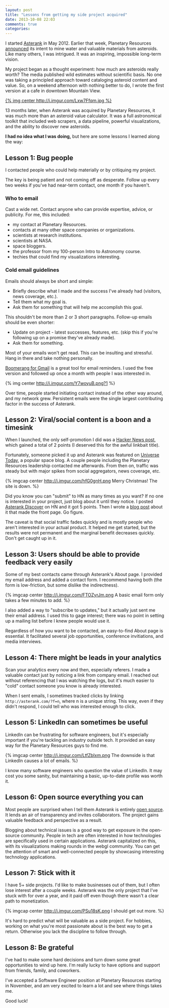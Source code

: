 ```yaml
---
layout: post
title: "Lessons from getting my side project acquired"
date: 2013-10-08 22:03
comments: true
categories:
---
```


I started [Asterank](http://asterank.com) in May 2012.  Earlier that week, Planetary Resources [announced](http://www.space.com/15395-asteroid-mining-planetary-resources.html) its intent to mine water and valuable materials from asteroids.  Like many others, I was intrigued.  It was an inspiring, impossible long-term vision.

My project began as a thought experiment: how much are asteroids really worth?  The media published wild estimates without scientific basis.  No one was taking a principled approach toward cataloging asteroid content and value.  So, on a weekend afternoon with nothing better to do, I wrote the first version at a cafe in downtown Mountain View.

[{% img center http://i.imgur.com/Lxw7Ffqm.jpg %}](http://asterank.com)

13 months later, when Asterank was acquired by Planetary Resources, it was much more than an asteroid value calculator.  It was a full astronomical toolkit that included web scrapers, a data pipeline, powerful visualizations, and the ability to discover new asteroids.

**I had no idea what I was doing,** but here are some lessons I learned along the way:

<!-- more -->

## Lesson 1: Bug people

I contacted people who could help materially or by critiquing my project.

The key is being patient and not coming off as desperate.  Follow up every two weeks if you've had near-term contact, one month if you haven't.

### Who to email

Cast a wide net.  Contact anyone who can provide expertise, advice, or publicity.  For me, this included:

  * my contact at Planetary Resources.
  * contacts at many other space companies or organizations.
  * scientists at research institutions.
  * scientists at NASA.
  * space bloggers.
  * the professor from my 100-person Intro to Astronomy course.
  * techies that could find my visualizations interesting.

### Cold email guidelines

Emails should always be short and simple:

  * Briefly describe what I made and the success I've already had (visitors, news coverage, etc.).
  * Tell them what my goal is.
  * Ask them for something that will help me accomplish this goal.

This shouldn't be more than 2 or 3 short paragraphs.  Follow-up emails should be even shorter:

  * Update on project - latest successes, features, etc. (skip this if you're following up on a promise they've already made).
  * Ask them for something.

Most of your emails won't get read.  This can be insulting and stressful.  Hang in there and take nothing personally.

[Boomerang for Gmail](http://www.boomeranggmail.com/) is a great tool for email reminders.  I used the free version and followed up once a month with people I was interested in.

{% img center http://i.imgur.com/Y7woyuB.png?1 %}

Over time, people started initiating contact instead of the other way around, and my network grew.  Persistent emails were the single largest contributing factor in the success of Asterank.

## Lesson 2: Viral/social content is a boon and a timesink

When I launched, the only self-promotion I did was a [Hacker News post](https://news.ycombinator.com/item?id=3967670), which gained a total of 2 points (I deserved this for the awful linkbait title).

Fortunately, someone picked it up and Asterank was featured on [Universe Today](http://www.universetoday.com/95169/the-most-profitable-asteroid-is/), a popular space blog.  A couple people including the Planetary Resources leadership contacted me afterwards.  From then on, traffic was steady but with major spikes from social aggregators, news coverage, etc.

{% imgcap center http://i.imgur.com/hfG0gnH.png Merry Christmas!  The site is down. %}

Did you know you can "submit" to HN as many times as you want?  If no one is interested in your project, just blog about it until they notice.  I posted [Asterank Discover](http://asterank.com/discover) on HN and it got 5 points.  Then I wrote a [blog post](http://www.ianww.com/blog/2013/08/05/how-a-programmer-can-discover-an-asteroid/) about it that made the front page.  Go figure.

The caveat is that social traffic fades quickly and is mostly people who aren't interested in your actual product.  It helped me get started, but the results were not permanent and the marginal benefit decreases quickly.  Don't get caught up in it.

## Lesson 3: Users should be able to provide feedback very easily

Some of my best contacts came through Asterank's About page.  I provided my email address and added a contact form.  I recommend having both (the form is low-friction, but some dislike the indirectness).

{% imgcap center http://i.imgur.com/FTOZyrJm.png A basic email form only takes a few minutes to add. %}

I also added a way to "subscribe to updates," but it actually just sent me their email address.  I used this to gage interest; there was no point in setting up a mailing list before I knew people would use it.

Regardless of how you want to be contacted, an easy-to-find About page is essential.  It facilitated several job opportunities, conference invitiations, and media interviews.

## Lesson 4: There might be leads in your analytics

Scan your analytics every now and then, especially referers.  I made a valuable contact just by noticing a link from company email.  I reached out without referencing that I was watching the logs, but it's much easier to "cold" contact someone you know is already interested.

When I sent emails, I sometimes tracked clicks by linking `http://asterank.com/?f=n`, where n is a unique string.  This way, even if they didn't respond, I could tell who was interested enough to click.


## Lesson 5: LinkedIn can sometimes be useful

LinkedIn can be frustrating for software engineers, but it's especially important if you're tackling an industry outside tech.  It provided an easy way for the Planetary Resources guys to find me.

{% imgcap center http://i.imgur.com/LtfZbIxm.png The downside is that LinkedIn causes a lot of emails. %}

I know many software engineers who question the value of LinkedIn.  It may cost you some sanity, but maintaining a basic, up-to-date profile was worth it.

## Lesson 6: Open source everything you can

Most people are surprised when I tell them Asterank is entirely [open source](https://github.com/typpo/asterank).  It lends an air of transparency and invites collaborators.  The project gains valuable feedback and perspective as a result.

Blogging about technical issues is a good way to get exposure in the open-source community.  People in tech are often interested in how technologies are specifically used in certain applications.  Asterank capitalized on this, with its visualizations making rounds in the webgl community.  You can get the attention of smart and well-connected people by showcasing interesting technology applications.

## Lesson 7: Stick with it

I have 5+ side projects. I'd like to make businesses out of them, but I often lose interest after a couple weeks.  Asterank was the only project that I've stuck with for over a year, and it paid off even though there wasn't a clear path to monetization.

{% imgcap center http://i.imgur.com/PSu18sK.png I should get out more. %}

It's hard to predict what will be valuable as a side project.  For hobbies, working on what you're most passionate about is the best way to get a return.  Otherwise you lack the discipline to follow through.

## Lesson 8: Be grateful

I've had to make some hard decisions and turn down some great opportunities to wind up here.  I'm really lucky to have options and support from friends, family, and coworkers.

I've accepted a Software Engineer position at Planetary Resources starting in November, and am very excited to learn a lot and see where things takes me.

Good luck!
